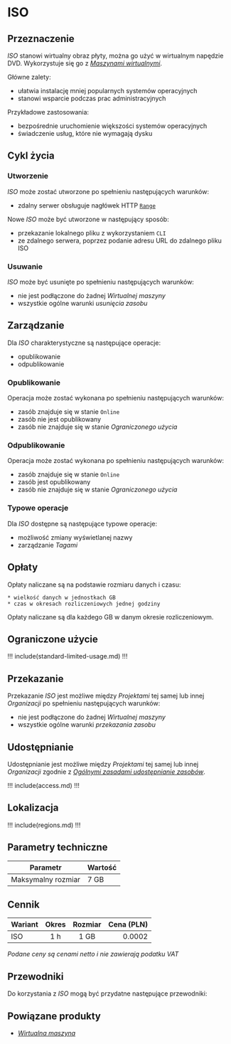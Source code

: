 # ISO

## Przeznaczenie

*ISO* stanowi wirtualny obraz płyty, można go użyć w wirtualnym napędzie DVD. Wykorzystuje się go z *[Maszynami wirtualnymi](/resource/compute/virtual-machine.md)*.

Główne zalety:

* ułatwia instalację mniej popularnych systemów operacyjnych
* stanowi wsparcie podczas prac administracyjnych

Przykładowe zastosowania:

* bezpośrednie uruchomienie większości systemów operacyjnych
* świadczenie usług, które nie wymagają dysku

## Cykl życia

### Utworzenie

*ISO* może zostać utworzone po spełnieniu następujących warunków:

* zdalny serwer obsługuje nagłówek HTTP [`Range`](https://tools.ietf.org/html/rfc7233)

Nowe *ISO* może być utworzone w następujący sposób:

* przekazanie lokalnego pliku z wykorzystaniem `CLI`
* ze zdalnego serwera, poprzez podanie adresu URL do zdalnego pliku ISO

### Usuwanie

*ISO* może być usunięte po spełnieniu następujących warunków:

* nie jest podłączone do żadnej *Wirtualnej maszyny*
* wszystkie ogólne warunki *usunięcia zasobu*

## Zarządzanie

Dla *ISO* charakterystyczne są następujące operacje:

 * opublikowanie
 * odpublikowanie
 
### Opublikowanie

Operacja może zostać wykonana po spełnieniu następujących warunków: 

* zasób znajduje się w stanie ```Online```
* zasób nie jest opublikowany
* zasób nie znajduje się w stanie *Ograniczonego użycia*

### Odpublikowanie

Operacja może zostać wykonana po spełnieniu następujących warunków: 

* zasób znajduje się w stanie ```Online```
* zasób jest opublikowany
* zasób nie znajduje się w stanie *Ograniczonego użycia*

### Typowe operacje

Dla *ISO* dostępne są następujące typowe operacje:

* możliwość zmiany wyświetlanej nazwy
* zarządzanie *Tagami*

## Opłaty

Opłaty naliczane są na podstawie rozmiaru danych i czasu:

    * wielkość danych w jednostkach GB
    * czas w okresach rozliczeniowych jednej godziny

Opłaty naliczane są dla każdego GB w danym okresie rozliczeniowym.

## Ograniczone użycie

!!! include(standard-limited-usage.md) !!!

## Przekazanie

Przekazanie *ISO* jest możliwe między *Projektami* tej samej lub innej *Organizacji* po spełnieniu następujących warunków:

* nie jest podłączone do żadnej *Wirtualnej maszyny*
* wszystkie ogólne warunki *przekazania zasobu*

## Udostępnianie

Udostępnianie jest możliwe między *Projektami* tej samej lub innej *Organizacji* zgodnie z *[Ogólnymi zasadami udostępnianie zasobów](/platform/resource.md)*.

!!! include(access.md) !!!

## Lokalizacja

!!! include(regions.md) !!!

## Parametry techniczne

Parametr           | Wartość
------------------ | ---
Maksymalny rozmiar | 7 GB

## Cennik

Wariant | Okres      | Rozmiar | Cena (PLN)
------- | :--------: | :-----: | ---------:
ISO     | 1 h        | 1 GB    |     0.0002

*Podane ceny są cenami netto i nie zawierają podatku VAT*

## Przewodniki

Do korzystania z *ISO* mogą być przydatne następujące przewodniki:

<PageList path_re="guide/storage/iso/"/>

## Powiązane produkty

* *[Wirtualna maszyna](/resource/compute/virtual-machine.md)*
